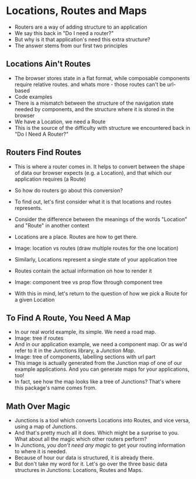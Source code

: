 # Locations, Routes and Maps

- Routers are a way of adding structure to an application
- We say this back in "Do I need a router?"
- But why is it that application's need this extra structure?
- The answer stems from our first two principles

## Locations Ain't Routes

- The browser stores state in a flat format, while composable components require relative routes. and whats more - those routes can't be url-based
- Code examples
- There is a mismatch between the structure of the navigation state needed by components, and the structure where it is stored in the browser
- We have a Location, we need a Route
- This is the source of the difficulty with structure we encountered back in "Do I Need A Router?"

## Routers Find Routes

- This is where a router comes in. It helps to convert between the shape of data our browser expects (e.g. a Location), and that which our application requires (a Route)
- So how do routers go about this conversion?

- To find out, let's first consider what it is that locations and routes represents.
- Consider the difference between the meanings of the words "Location" and "Route" in another context
- Locations are a place. Routes are how to get there.
- Image: location vs routes (draw multiple routes for the one location)

- Similarly, Locations represent a single state of your application tree
- Routes contain the actual information on how to render it
- Image: component tree vs prop flow through component tree
- With this in mind, let's return to the question of how we pick a Route for a given Location

## To Find A Route, You Need A Map

- In our real world example, its simple. We need a road map.
- Image: tree if routes
- And in our application example, we need a component map. Or as we'd refer to it in the Junctions library, a *Junction Map*.
- Image: tree of components, labelling sections with url part
- This image is actually generated from the Junction map of one of our example applications. And you can generate maps for your applications, too!
- In fact, see how the map looks like a tree of Junctions? That's where this package's name comes from.

## Math Over Magic

- Junctions is a tool which converts Locations into Routes, and vice versa, using a map of Junctions.
- And that's pretty much all it does. Which might be a surprise to you. What about all the magic which other routers perform?
- In Junctions, *you don't need any magic* to get your routing information to where it is needed.
- Because of hour our data is structured, it is already there.
- But don't take my word for it. Let's go over the three basic data structures in Junctions: Locations, Routes and Maps.
